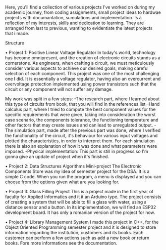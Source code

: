   Here, you'll find a collection of various projects I've worked on during my academic journey, from coding assignments, small project ideas to hardwae projects with documantation, sumulations and implementation.
Is a reflection of my interests, skills and dedication to learning. They are arranged from last to previous, wanting to evidentiate the latest projects that i made. 

  Structure
  
• Project 1: Positive Linear Voltage Regulator
  In today's world, technology has become omnipresent, and the creation of electronic circuits stands as a cornerstone. As engineers, when crafting a circuit, we must meticulously consider various aspects to achieve our desired goals, making 
  careful selection of each component. This project was one of the most challenging one I did. 
  It is essentially a voltage regulator, having also an overcurrent and overvoltage protection implemented using power transistors such that the circuit or any component will not suffer any damage.
  
  My work was split in a few steps:
  -The research part, where I learned about this type of circuits from book, that you will find in the references list
  -Hand calculus part, where I tried to compute the best component values for the specific requirements that were given, taking into consideration the worst case scenario, the components tolerance, the functioning temperature and other factors that may create issues
  and can lead to unregulated output.
  -The simulation part, made after the previous part was done, where I verified the functionality of the circuit, it's behaviour for various input voltages and plotted the characteristics, in order to interpret them. For each simulation there is also an explanation of 
  how it was done and what parameters were imposed.
  -Physical implementation: This part is still in progress so I'm gonna give an update of project when it's finished.

• Project 2: Data Structures Algorithms Mini-project
  The Electronic Components Store was my idea of semester project for the DSA. It is a simple C code. When you run the program, a menu is displayed and you can choose from the options given what are you looking for.  
  
• Project 3: Glass Filling Project
  This is a project made in the first year of faculty for Applied Informatics and it it an Arduino type. The project consists of creating a system that will be able to fill a glass with water, using a distance sensor and a button. In its implementation, we will find 
  an ESP32 development board. It has only a romanian version of the project for now.
  
• Project 4: Library Management System
  I made this project in C++, for the Object Oriented Programming semester project and it is designed to store information regarding the institution, customers and its books. Each customer can perform a few actions such as add a new book or return books. Fore more 
  informations see the documentation.

  
